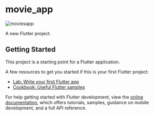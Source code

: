 # movie_app
![moviesapp](https://github.com/templatevilla/fluttermoviesapptemplate/assets/76429360/8d89c895-d480-4cd3-9a7b-fbaa85d1d029)

A new Flutter project.

## Getting Started

This project is a starting point for a Flutter application.

A few resources to get you started if this is your first Flutter project:

- [Lab: Write your first Flutter app](https://docs.flutter.dev/get-started/codelab)
- [Cookbook: Useful Flutter samples](https://docs.flutter.dev/cookbook)

For help getting started with Flutter development, view the
[online documentation](https://docs.flutter.dev/), which offers tutorials,
samples, guidance on mobile development, and a full API reference.

